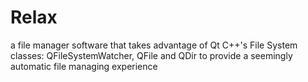 Relax
======

a file manager software that takes advantage of Qt C++'s File System classes: QFileSystemWatcher, QFile and QDir to provide a seemingly automatic file managing experience